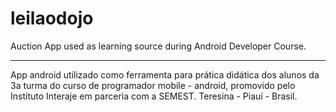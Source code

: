 # leilaodojo

Auction App used as learning source during Android Developer Course.

________

App android utilizado como ferramenta para prática didática dos alunos da 3a turma do curso de programador mobile - android, promovido pelo Instituto Interaje em parceria com a SEMEST. Teresina - Piauí - Brasil.
